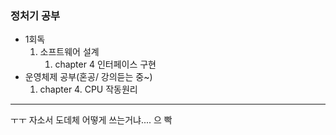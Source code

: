 ### 정처기 공부

- 1회독
    1. 소프트웨어 설계
        1. chapter 4 인터페이스 구현
- 운영체제 공부(혼공/ 강의듣는 중~)
    1. chapter 4.  CPU 작동원리

---
ㅜㅜ 자소서 도데체 어떻게 쓰는거냐.... 으 빡